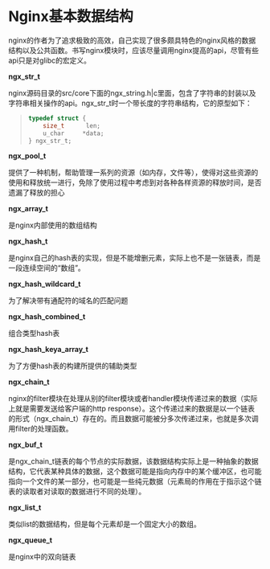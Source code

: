# Nginx基本数据结构

nginx的作者为了追求极致的高效，自己实现了很多颇具特色的nginx风格的数据结构以及公共函数。书写nginx模块时，应该尽量调用nginx提高的api，尽管有些api只是对glibc的宏定义。

**ngx\_str\_t**

nginx源码目录的src/core下面的ngx\_string.h\|c里面，包含了字符串的封装以及字符串相关操作的api。ngx\_str\_t时一个带长度的字符串结构，它的原型如下：

> ```c
> typedef struct {
>     size_t      len;
>     u_char     *data;
> } ngx_str_t;
> ```

**ngx\_pool\_t**

提供了一种机制，帮助管理一系列的资源（如内存，文件等），使得对这些资源的使用和释放统一进行，免除了使用过程中考虑到对各种各样资源的释放时间，是否遗漏了释放的担心

**ngx\_array\_t**

是nginx内部使用的数组结构

**ngx\_hash\_t**

是nginx自己的hash表的实现，但是不能增删元素，实际上也不是一张链表，而是一段连续空间的“数组”。

**ngx\_hash\_wildcard\_t**

为了解决带有通配符的域名的匹配问题

**ngx\_hash\_combined\_t**

组合类型hash表

**ngx\_hash\_keya\_array\_t**

为了方便hash表的构建所提供的辅助类型

**ngx\_chain\_t**

nginx的filter模块在处理从别的filter模块或者handler模块传递过来的数据（实际上就是需要发送给客户端的http response）。这个传递过来的数据是以一个链表的形式（ngx\_chain\_t）存在的。而且数据可能被分多次传递过来，也就是多次调用filter的处理函数。

**ngx\_buf\_t**

是ngx\_chain\_t链表的每个节点的实际数据，该数据结构实际上是一种抽象的数据结构，它代表某种具体的数据，这个数据可能是指向内存中的某个缓冲区，也可能指向一个文件的某一部分，也可能是一些纯元数据（元素局的作用在于指示这个链表的读取者对读取的数据进行不同的处理）。

**ngx\_list\_t**

类似list的数据结构，但是每个元素却是一个固定大小的数组。

**ngx\_queue\_t**

是nginx中的双向链表

